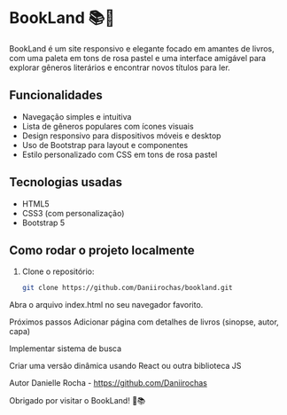 # BookLand 📚🌸

BookLand é um site responsivo e elegante focado em amantes de livros, com uma paleta em tons de rosa pastel e uma interface amigável para explorar gêneros literários e encontrar novos títulos para ler.

## Funcionalidades

- Navegação simples e intuitiva
- Lista de gêneros populares com ícones visuais
- Design responsivo para dispositivos móveis e desktop
- Uso de Bootstrap para layout e componentes
- Estilo personalizado com CSS em tons de rosa pastel

## Tecnologias usadas

- HTML5
- CSS3 (com personalização)
- Bootstrap 5

## Como rodar o projeto localmente

1. Clone o repositório:
   ```bash
   git clone https://github.com/Daniirochas/bookland.git
Abra o arquivo index.html no seu navegador favorito.

Próximos passos
Adicionar página com detalhes de livros (sinopse, autor, capa)

Implementar sistema de busca

Criar uma versão dinâmica usando React ou outra biblioteca JS

Autor
Danielle Rocha - https://github.com/Daniirochas

Obrigado por visitar o BookLand! 🌸📚